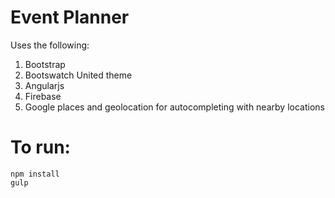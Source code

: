 # Event Planner

Uses the following:

1. Bootstrap
2. Bootswatch United theme
3. Angularjs
4. Firebase
5. Google places and geolocation for autocompleting with nearby locations

# To run:

```
npm install
gulp
```
